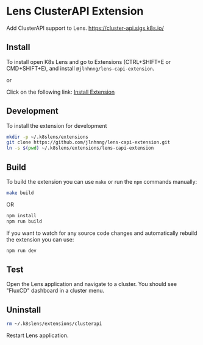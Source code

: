 # Lens ClusterAPI Extension

Add ClusterAPI support to Lens. https://cluster-api.sigs.k8s.io/


## Install

To install open K8s Lens and go to Extensions (CTRL+SHIFT+E or CMD+SHIFT+E), and install `@jlnhnng/lens-capi-extension`.

or

Click on the following link: [Install Extension](lens://app/extensions/install/@jlnhnng/lens-capi-extension)


## Development

To install the extension for development

```sh
mkdir -p ~/.k8slens/extensions
git clone https://github.com/jlnhnng/lens-capi-extension.git
ln -s $(pwd) ~/.k8slens/extensions/lens-capi-extension
```

## Build

To build the extension you can use `make` or run the `npm` commands manually:

```sh
make build
```

OR

```sh
npm install
npm run build
```

If you want to watch for any source code changes and automatically rebuild the extension you can use:

```sh
npm run dev
```

## Test

Open the Lens application and navigate to a cluster. You should see "FluxCD" dashboard in a cluster menu.

## Uninstall

```sh
rm ~/.k8slens/extensions/clusterapi
```

Restart Lens application.